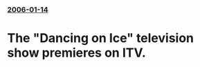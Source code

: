 ### [2006-01-14](/news/2006/01/14/index.md)

#  The "Dancing on Ice" television show premieres on ITV.



